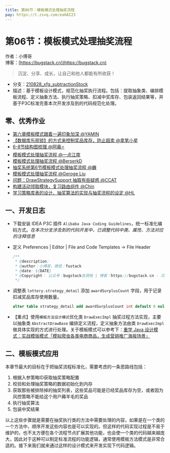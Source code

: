 ```yaml
---
title: 第06节：模板模式处理抽奖流程
pay: https://t.zsxq.com/ea6AI23
---
```


# 第06节：模板模式处理抽奖流程

作者：小傅哥
<br/>博客：[https://bugstack.cn](https://bugstack.cn)

>沉淀、分享、成长，让自己和他人都能有所收获！

- 分支：[210828_xfg_subtractionStock](https://gitcode.net/KnowledgePlanet/Lottery/-/tree/210828_xfg_subtractionStock) 
- 描述：基于模板设计模式，规范化抽奖执行流程。包括：提取抽象类、编排模板流程、定义抽象方法、执行抽奖策略、扣减中奖库存、包装返回结果等，并基于P3C标准完善本次开发涉及到的代码规范化处理。

## 零、优秀作业

- [第六章模板模式跟着一遍印象加深 @YAMIN](https://t.zsxq.com/06aUr7EII)
- [【数据库乐观锁】的方式来控制奖品库存，防止超卖 @拿笔小星](https://t.zsxq.com/06IqJiqBI)
- [6-8节结构图梳理 @阿羲⭐️](https://t.zsxq.com/06AuRNF6E)
- [模板模式处理抽奖流程 @一点江南](https://t.zsxq.com/06Rj66A6A)
- [模板模式处理抽奖流程 @BerserkD](https://t.zsxq.com/066EaYvrn)
- [抽奖系统第6节模板模式处理抽奖流程 @巍](https://t.zsxq.com/06qjeQfm2)
- [模板模式处理抽奖流程 @Geroge Liu](https://t.zsxq.com/06YVFU3Nf)
- [问题：DrawStrategySupport 抽取有些疑惑 @CCAT](https://t.zsxq.com/06nIAIe2V)
- [构建活动领取模块，复习路由组件 @Chin](https://t.zsxq.com/06jeyzn6E)
- [学习策略库表的设计、抽奖算法的实现与抽奖流程的设定 @HL](https://t.zsxq.com/06Q3vrbIE)

## 一、开发日志

- 下载安装 IDEA P3C 插件 `Alibaba Java Coding Guidelines`，统一标准化编码方式。*在本次分支涉及到的代码开发中，已调整代码中类、属性、方法对应的注释信息*
- 定义 Preferences | Editor | File and Code Templates -> File Header
  
  ```java
  /**
   * @description: 
   * @author：小傅哥，微信：fustack
   * @date: ${DATE}
   * @Copyright： 公众号：bugstack虫洞栈 | 博客：https://bugstack.cn - 沉淀、分享、成长，让自己和他人都能有所收获！
   */
  ```

- 调整表 `lottery.strategy_detail` 添加 `awardSurplusCount` 字段，用于记录扣减奖品库存使用数量。
    
  ```sql
  alter table strategy_detail add awardSurplusCount int default 0 null comment '奖品剩余库存';
  ```  
- 【重点】使用`模板方法设计模式`优化类 `DrawExecImpl` 抽奖过程方法实现，主要以抽象类 `AbstractDrawBase` 编排定义流程，定义抽象方法由类 `DrawExecImpl` 做具体实现的方式进行处理。关于模板模式可以参考下：[重学 Java 设计模式：实战模版模式「模拟爬虫各类电商商品，生成营销推广海报场景」](https://mp.weixin.qq.com/s/3u1gCJBYLna8qwV9dUgpmA)
  
## 二、模板模式应用

本章节最大的目标在于把抽奖流程标准化，需要考虑的一条思路线包括：

1. 根据入参策略ID获取抽奖策略配置
2. 校验和处理抽奖策略的数据初始化到内存
3. 获取那些被排除掉的抽奖列表，这些奖品可能是已经奖品库存为空，或者因为风控策略不能给这个用户薅羊毛的奖品
4. 执行抽奖算法
5. 包装中奖结果

以上这些步骤就是需要在抽奖执行类的方法中需要处理的内容，如果是在一个类的一个方法中，顺序开发这些内容也是可以实现的。但这样的代码实现过程是不易于维护的，也不太方便在各个流程节点扩展其他功能，也会使一个类的代码越来越庞大，因此对于这种可以制定标准流程的功能逻辑，通常使用模板方法模式是非常合适的。接下来我们就来通过这样的设计模式来开发实现下代码逻辑。
